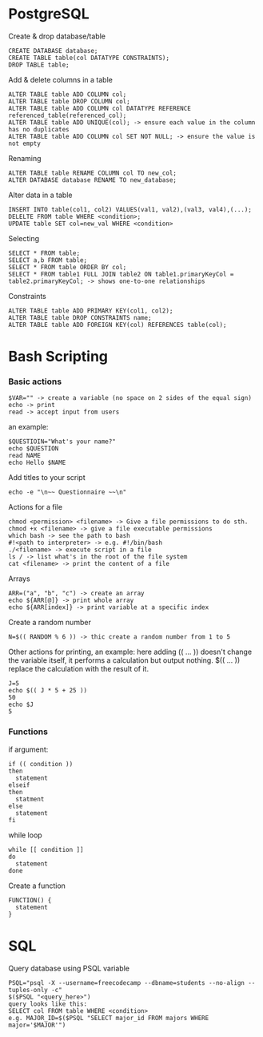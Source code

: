 # PostgreSQL
Create & drop database/table
```
CREATE DATABASE database;
CREATE TABLE table(col DATATYPE CONSTRAINTS);
DROP TABLE table;
```
Add & delete columns in a table 
```
ALTER TABLE table ADD COLUMN col;
ALTER TABLE table DROP COLUMN col;
ALTER TABLE table ADD COLUMN col DATATYPE REFERENCE referenced_table(referenced_col);
ALTER TABLE table ADD UNIQUE(col); -> ensure each value in the column has no duplicates
ALTER TABLE table ADD COLUMN col SET NOT NULL; -> ensure the value is not empty 
```
Renaming
```
ALTER TABLE table RENAME COLUMN col TO new_col;
ALTER DATABASE database RENAME TO new_database;
```
Alter data in a table 
```
INSERT INTO table(col1, col2) VALUES(val1, val2),(val3, val4),(...);
DELELTE FROM table WHERE <condition>;
UPDATE table SET col=new_val WHERE <condition>
```
Selecting
```
SELECT * FROM table;
SELECT a,b FROM table;
SELECT * FROM table ORDER BY col;
SELECT * FROM table1 FULL JOIN table2 ON table1.primaryKeyCol = table2.primaryKeyCol; -> shows one-to-one relationships
```
Constraints
```
ALTER TABLE table ADD PRIMARY KEY(col1, col2);
ALTER TABLE table DROP CONSTRAINTS name;
ALTER TABLE table ADD FOREIGN KEY(col) REFERENCES table(col);
```

# Bash Scripting
### Basic actions
```
$VAR="" -> create a variable (no space on 2 sides of the equal sign)
echo -> print
read -> accept input from users 
```

an example: 
```
$QUESTIOIN="What's your name?" 
echo $QUESTION
read NAME
echo Hello $NAME
```

Add titles to your script 
```
echo -e "\n~~ Questionnaire ~~\n"
```

Actions for a file
```
chmod <permission> <filename> -> Give a file permissions to do sth.
chmod +x <filename> -> give a file executable permissions
which bash -> see the path to bash
#!<path to interpreter> -> e.g. #!/bin/bash
./<filename> -> execute script in a file
ls / -> list what's in the root of the file system
cat <filename> -> print the content of a file 
```

Arrays
```
ARR=("a", "b", "c") -> create an array
echo ${ARR[@]} -> print whole array
echo ${ARR[index]} -> print variable at a specific index
```

Create a random number
```
N=$(( RANDOM % 6 )) -> thic create a random number from 1 to 5
```

Other actions for printing, an example:
here adding (( ... )) doesn't change the variable itself, it performs a calculation but output nothing.
$(( ... )) replace the calculation with the result of it.
```
J=5
echo $(( J * 5 + 25 ))
50
echo $J
5
```

### Functions

if argument:
```
if (( condition ))
then
  statement
elseif
then
  statment
else 
  statement
fi 
```

while loop
```
while [[ condition ]]
do
  statement
done 
```

Create a function
```
FUNCTION() {
  statement
}
```
# SQL
Query database using PSQL variable
```
PSQL="psql -X --username=freecodecamp --dbname=students --no-align --tuples-only -c"
$($PSQL "<query_here>")
query looks like this: 
SELECT col FROM table WHERE <condition>
e.g. MAJOR_ID=$($PSQL "SELECT major_id FROM majors WHERE major='$MAJOR'")
```
